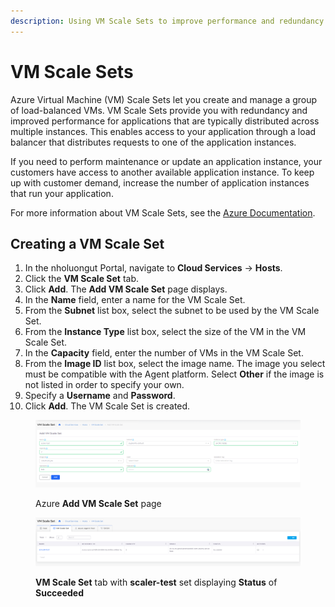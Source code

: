 ```yaml
---
description: Using VM Scale Sets to improve performance and redundancy for hosts
---
```


# VM Scale Sets

Azure Virtual Machine (VM) Scale Sets let you create and manage a group of load-balanced VMs. VM Scale Sets provide you with redundancy and improved performance for applications that are typically distributed across multiple instances. This enables access to your application through a load balancer that distributes requests to one of the application instances.&#x20;

If you need to perform maintenance or update an application instance, your customers have access to another available application instance. To keep up with customer demand, increase the number of application instances that run your application.

For more information about VM Scale Sets, see the [Azure Documentation](https://learn.microsoft.com/en-us/azure/virtual-machine-scale-sets/overview).

## Creating a VM Scale Set

1. In the nholuongut Portal, navigate to **Cloud Services** -> **Hosts**.
2. Click the **VM Scale Set** tab.
3. Click **Add**. The **Add VM Scale Set** page displays.
4. In the **Name** field, enter a name for the VM Scale Set.
5. From the **Subnet** list box, select the subnet to be used by the VM Scale Set.
6. From the **Instance Type** list box, select the size of the VM in the VM Scale Set.
7. In the **Capacity** field, enter the number of VMs in the VM Scale Set.
8. From the **Image ID** list box, select the image name. The image you select must be compatible with the Agent platform. Select **Other** if the image is not listed in order to specify your own.&#x20;
9. Specify a **Username** and **Password**.
10. Click **Add**. The VM Scale Set is created.

<div align="left">

<figure><img src="../../.gitbook/assets/VMpatched1.png" alt=""><figcaption><p>Azure <strong>Add VM Scale Set</strong> page</p></figcaption></figure>

</div>

<figure><img src="../../.gitbook/assets/VMpathced2.png" alt=""><figcaption><p><strong>VM Scale Set</strong> tab with <strong>scaler-test</strong> set displaying <strong>Status</strong> of <strong>Succeeded</strong></p></figcaption></figure>
